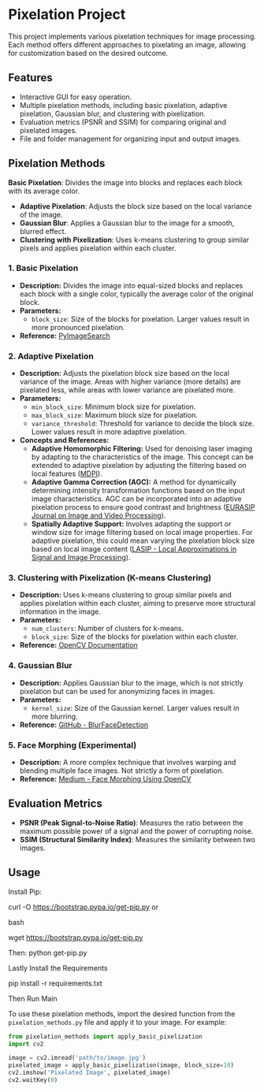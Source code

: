 # Pixelation Project

This project implements various pixelation techniques for image processing. Each method offers different approaches to pixelating an image, allowing for customization based on the desired outcome.

## Features
- Interactive GUI for easy operation.
- Multiple pixelation methods, including basic pixelation, adaptive pixelation, Gaussian blur, and clustering with pixelization.
- Evaluation metrics (PSNR and SSIM) for comparing original and pixelated images.
- File and folder management for organizing input and output images.

## Pixelation Methods
**Basic Pixelation**: Divides the image into blocks and replaces each block with its average color.
- **Adaptive Pixelation**: Adjusts the block size based on the local variance of the image.
- **Gaussian Blur**: Applies a Gaussian blur to the image for a smooth, blurred effect.
- **Clustering with Pixelization**: Uses k-means clustering to group similar pixels and applies pixelation within each cluster.

### 1. Basic Pixelation

- **Description:** Divides the image into equal-sized blocks and replaces each block with a single color, typically the average color of the original block.
- **Parameters:**
  - `block_size`: Size of the blocks for pixelation. Larger values result in more pronounced pixelation.
- **Reference:** [PyImageSearch](https://pyimagesearch.com/2020/04/06/blur-and-anonymize-faces-with-opencv-and-python/)

### 2. Adaptive Pixelation

- **Description:** Adjusts the pixelation block size based on the local variance of the image. Areas with higher variance (more details) are pixelated less, while areas with lower variance are pixelated more.
- **Parameters:**
  - `min_block_size`: Minimum block size for pixelation.
  - `max_block_size`: Maximum block size for pixelation.
  - `variance_threshold`: Threshold for variance to decide the block size. Lower values result in more adaptive pixelation.
- **Concepts and References:**
  - **Adaptive Homomorphic Filtering:** Used for denoising laser imaging by adapting to the characteristics of the image. This concept can be extended to adaptive pixelation by adjusting the filtering based on local features ([MDPI](https://www.mdpi.com/2304-6732/6/2/45)).
  - **Adaptive Gamma Correction (AGC):** A method for dynamically determining intensity transformation functions based on the input image characteristics. AGC can be incorporated into an adaptive pixelation process to ensure good contrast and brightness ([EURASIP Journal on Image and Video Processing](https://jivp-eurasipjournals.springeropen.com/articles/10.1186/s13640-019-0495-5)).
  - **Spatially Adaptive Support:** Involves adapting the support or window size for image filtering based on local image properties. For adaptive pixelation, this could mean varying the pixelation block size based on local image content ([LASIP - Local Approximations in Signal and Image Processing](https://webpages.tuni.fi/lasip/pub/Katkovnik_08_WITMSE.pdf)).

### 3. Clustering with Pixelization (K-means Clustering)

- **Description:** Uses k-means clustering to group similar pixels and applies pixelation within each cluster, aiming to preserve more structural information in the image.
- **Parameters:**
  - `num_clusters`: Number of clusters for k-means.
  - `block_size`: Size of the blocks for pixelation within each cluster.
- **Reference:** [OpenCV Documentation](https://docs.opencv.org/3.4/d1/d5c/tutorial_py_kmeans_opencv.html)

### 4. Gaussian Blur

- **Description:** Applies Gaussian blur to the image, which is not strictly pixelation but can be used for anonymizing faces in images.
- **Parameters:**
  - `kernel_size`: Size of the Gaussian kernel. Larger values result in more blurring.
- **Reference:** [GitHub - BlurFaceDetection](https://github.com/dvirk-kiner/BlurFaceDetection/blob/main/BlurFaces.py)

### 5. Face Morphing (Experimental)

- **Description:** A more complex technique that involves warping and blending multiple face images. Not strictly a form of pixelation.
- **Reference:** [Medium - Face Morphing Using OpenCV](https://medium.com/@thakuravnish2313/face-morphing-using-opencv-a-fun-experiment-with-python-81cf791fe464)


## Evaluation Metrics
- **PSNR (Peak Signal-to-Noise Ratio)**: Measures the ratio between the maximum possible power of a signal and the power of corrupting noise.
- **SSIM (Structural Similarity Index)**: Measures the similarity between two images.


## Usage

Install Pip:

curl -O https://bootstrap.pypa.io/get-pip.py
or

bash

wget https://bootstrap.pypa.io/get-pip.py


Then:
python get-pip.py

Lastly Install the Requirements

pip install -r requirements.txt

Then Run Main

To use these pixelation methods, import the desired function from the `pixelation_methods.py` file and apply it to your image. For example:

```python
from pixelation_methods import apply_basic_pixelization
import cv2

image = cv2.imread('path/to/image.jpg')
pixelated_image = apply_basic_pixelization(image, block_size=10)
cv2.imshow('Pixelated Image', pixelated_image)
cv2.waitKey(0)